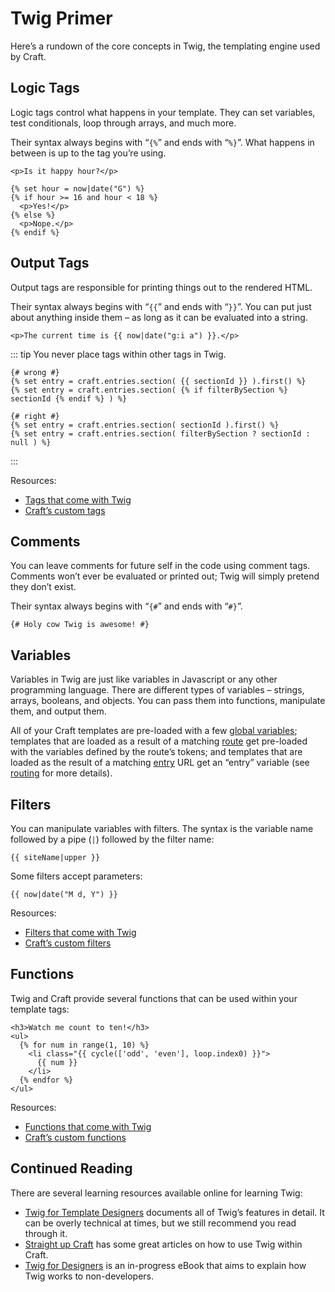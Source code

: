 # Twig Primer

Here’s a rundown of the core concepts in Twig, the templating engine used by Craft.

## Logic Tags

Logic tags control what happens in your template. They can set variables, test conditionals, loop through arrays, and much more.

Their syntax always begins with “`{%`” and ends with “`%}`”. What happens in between is up to the tag you’re using.

```twig
<p>Is it happy hour?</p>

{% set hour = now|date("G") %}
{% if hour >= 16 and hour < 18 %}
  <p>Yes!</p>
{% else %}
  <p>Nope.</p>
{% endif %}
```

## Output Tags

Output tags are responsible for printing things out to the rendered HTML.

Their syntax always begins with “`{{`” and ends with “`}}`”. You can put just about anything inside them – as long as it can be evaluated into a string.

```twig
<p>The current time is {{ now|date("g:i a") }}.</p>
```

::: tip
You never place tags within other tags in Twig.

```twig
{# wrong #}
{% set entry = craft.entries.section( {{ sectionId }} ).first() %}
{% set entry = craft.entries.section( {% if filterBySection %} sectionId {% endif %} ) %}

{# right #}
{% set entry = craft.entries.section( sectionId ).first() %}
{% set entry = craft.entries.section( filterBySection ? sectionId : null ) %}
```
:::

Resources:

* [Tags that come with Twig](https://twig.symfony.com/doc/tags/index.html)
* [Craft’s custom tags](templating/tags.md)


## Comments

You can leave comments for future self in the code using comment tags. Comments won’t ever be evaluated or printed out; Twig will simply pretend they don’t exist.

Their syntax always begins with “`{#`” and ends with “`#}`”.

```twig
{# Holy cow Twig is awesome! #}
```


## Variables

Variables in Twig are just like variables in Javascript or any other programming language. There are different types of variables – strings, arrays, booleans, and objects. You can pass them into functions, manipulate them, and output them.

All of your Craft templates are pre-loaded with a few [global variables](templating/global-variables.md); templates that are loaded as a result of a matching [route](routing.md#dynamic-routes) get pre-loaded with the variables defined by the route’s tokens; and templates that are loaded as the result of a matching [entry](sections-and-entries.md) URL get an “entry” variable (see [routing](routing.md) for more details).


## Filters

You can manipulate variables with filters. The syntax is the variable name followed by a pipe (`|`) followed by the filter name:

```twig
{{ siteName|upper }}
```

Some filters accept parameters:

```twig
{{ now|date("M d, Y") }}
```

Resources:

* [Filters that come with Twig](https://twig.symfony.com/doc/filters/index.html)
* [Craft’s custom filters](templating/filters.md)


## Functions

Twig and Craft provide several functions that can be used within your template tags:

```twig
<h3>Watch me count to ten!</h3>
<ul>
  {% for num in range(1, 10) %}
    <li class="{{ cycle(['odd', 'even'], loop.index0) }}">
      {{ num }}
    </li>
  {% endfor %}
</ul>
```

Resources:

* [Functions that come with Twig](https://twig.symfony.com/doc/functions/index.html)
* [Craft’s custom functions](templating/functions.md)


## Continued Reading

There are several learning resources available online for learning Twig:

* [Twig for Template Designers](https://twig.symfony.com/doc/templates.html) documents all of Twig’s features in detail. It can be overly technical at times, but we still recommend you read through it.
* [Straight up Craft](https://straightupcraft.com/twig-templating) has some great articles on how to use Twig within Craft.
* [Twig for Designers](https://github.com/brandonkelly/TwigForDesigners) is an in-progress eBook that aims to explain how Twig works to non-developers.
